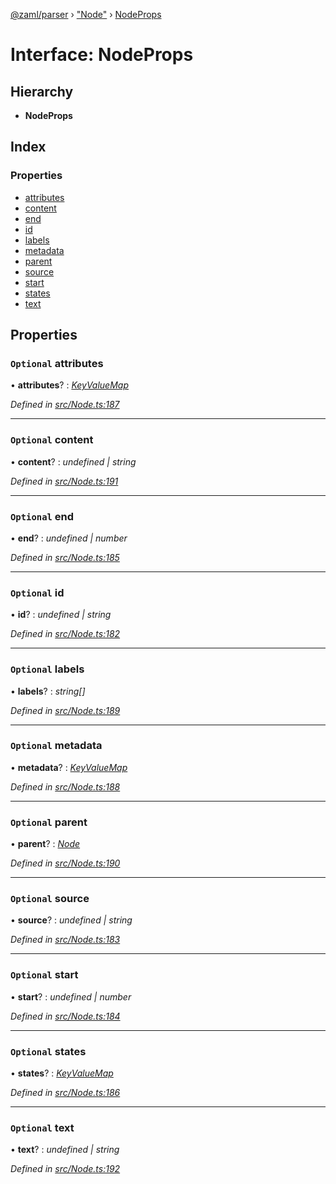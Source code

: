 [@zaml/parser](../README.md) › ["Node"](../modules/_node_.md) › [NodeProps](_node_.nodeprops.md)

# Interface: NodeProps

## Hierarchy

* **NodeProps**

## Index

### Properties

* [attributes](_node_.nodeprops.md#optional-attributes)
* [content](_node_.nodeprops.md#optional-content)
* [end](_node_.nodeprops.md#optional-end)
* [id](_node_.nodeprops.md#optional-id)
* [labels](_node_.nodeprops.md#optional-labels)
* [metadata](_node_.nodeprops.md#optional-metadata)
* [parent](_node_.nodeprops.md#optional-parent)
* [source](_node_.nodeprops.md#optional-source)
* [start](_node_.nodeprops.md#optional-start)
* [states](_node_.nodeprops.md#optional-states)
* [text](_node_.nodeprops.md#optional-text)

## Properties

### `Optional` attributes

• **attributes**? : *[KeyValueMap](../modules/_node_.md#keyvaluemap)*

*Defined in [src/Node.ts:187](https://github.com/nexushubs/zaml-lang/blob/4389e8b/packages/zaml-parser/src/Node.ts#L187)*

___

### `Optional` content

• **content**? : *undefined | string*

*Defined in [src/Node.ts:191](https://github.com/nexushubs/zaml-lang/blob/4389e8b/packages/zaml-parser/src/Node.ts#L191)*

___

### `Optional` end

• **end**? : *undefined | number*

*Defined in [src/Node.ts:185](https://github.com/nexushubs/zaml-lang/blob/4389e8b/packages/zaml-parser/src/Node.ts#L185)*

___

### `Optional` id

• **id**? : *undefined | string*

*Defined in [src/Node.ts:182](https://github.com/nexushubs/zaml-lang/blob/4389e8b/packages/zaml-parser/src/Node.ts#L182)*

___

### `Optional` labels

• **labels**? : *string[]*

*Defined in [src/Node.ts:189](https://github.com/nexushubs/zaml-lang/blob/4389e8b/packages/zaml-parser/src/Node.ts#L189)*

___

### `Optional` metadata

• **metadata**? : *[KeyValueMap](../modules/_node_.md#keyvaluemap)*

*Defined in [src/Node.ts:188](https://github.com/nexushubs/zaml-lang/blob/4389e8b/packages/zaml-parser/src/Node.ts#L188)*

___

### `Optional` parent

• **parent**? : *[Node](../classes/_node_.node.md)*

*Defined in [src/Node.ts:190](https://github.com/nexushubs/zaml-lang/blob/4389e8b/packages/zaml-parser/src/Node.ts#L190)*

___

### `Optional` source

• **source**? : *undefined | string*

*Defined in [src/Node.ts:183](https://github.com/nexushubs/zaml-lang/blob/4389e8b/packages/zaml-parser/src/Node.ts#L183)*

___

### `Optional` start

• **start**? : *undefined | number*

*Defined in [src/Node.ts:184](https://github.com/nexushubs/zaml-lang/blob/4389e8b/packages/zaml-parser/src/Node.ts#L184)*

___

### `Optional` states

• **states**? : *[KeyValueMap](../modules/_node_.md#keyvaluemap)*

*Defined in [src/Node.ts:186](https://github.com/nexushubs/zaml-lang/blob/4389e8b/packages/zaml-parser/src/Node.ts#L186)*

___

### `Optional` text

• **text**? : *undefined | string*

*Defined in [src/Node.ts:192](https://github.com/nexushubs/zaml-lang/blob/4389e8b/packages/zaml-parser/src/Node.ts#L192)*
